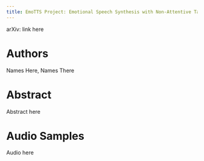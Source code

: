 ```yaml
---
title: EmoTTS Project: Emotional Speech Synthesis with Non-Attentive Tacotron
---
```


arXiv: link here

# Authors
Names Here, Names There

# Abstract
Abstract here

# Audio Samples
Audio here
